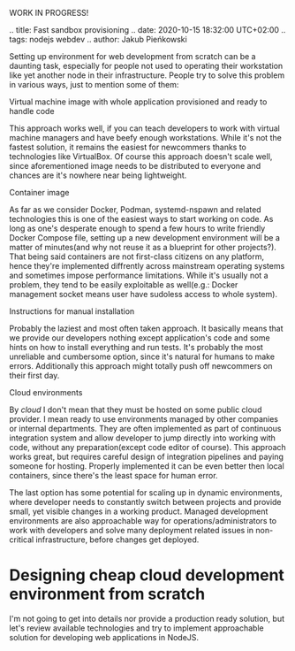 WORK IN PROGRESS!

.. title: Fast sandbox provisioning
.. date: 2020-10-15 18:32:00 UTC+02:00
.. tags: nodejs webdev
.. author: Jakub Pieńkowski

Setting up environment for web development from scratch can be a daunting task,
especially for people not used to operating their workstation like yet another
node in their infrastructure. People try to solve this problem in various ways,
just to mention some of them:

Virtual machine image with whole application provisioned and ready to handle
code

   This approach works well, if you can teach developers to work with virtual
   machine managers and have beefy enough workstations. While it's not the
   fastest solution, it remains the easiest for newcommers thanks to
   technologies like VirtualBox. Of course this approach doesn't scale well,
   since aforementioned image needs to be distributed to everyone and chances
   are it's nowhere near being lightweight.

Container image

   As far as we consider Docker, Podman, systemd-nspawn and related technologies
   this is one of the easiest ways to start working on code. As long as one's
   desperate enough to spend a few hours to write friendly Docker Compose file,
   setting up a new development environment will be a matter of minutes(and why
   not reuse it as a blueprint for other projects?). That being said containers
   are not first-class citizens on any platform, hence they're implemented
   diffrently across mainstream operating systems and sometimes impose
   performance limitations. While it's usually not a problem, they tend to be
   easily exploitable as well(e.g.: Docker management socket means user have
   sudoless access to whole system).

Instructions for manual installation

   Probably the laziest and most often taken approach. It basically means that
   we provide our developers nothing except application's code and some hints on
   how to install everything and run tests. It's probably the most unreliable
   and cumbersome option, since it's natural for humans to make errors.
   Additionally this approach might totally push off newcommers on their first
   day.

Cloud environments

   By *cloud* I don't mean that they must be hosted on some public cloud
   provider. I mean ready to use environments managed by other companies or
   internal departments. They are often implemented as part of continuous
   integration system and allow developer to jump directly into working with
   code, without any preparation(except code editor of course). This approach
   works great, but requires careful design of integration pipelines and paying
   someone for hosting. Properly implemented it can be even better then local
   containers, since there's the least space for human error.

The last option has some potential for scaling up in dynamic environments, where
developer needs to constantly switch between projects and provide small, yet
visible changes in a working product. Managed development environments are also
approachable way for operations/administrators to work with developers and solve
many deployment related issues in non-critical infrastructure, before changes
get deployed.

Designing cheap cloud development environment from scratch
================================================================================

I'm not going to get into details nor provide a production ready solution, but
let's review available technologies and try to implement approachable solution
for developing web applications in NodeJS.
